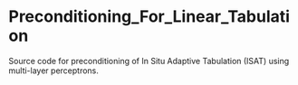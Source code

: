 # Preconditioning_For_Linear_Tabulation
Source code for preconditioning of In Situ Adaptive Tabulation (ISAT) using multi-layer perceptrons.
